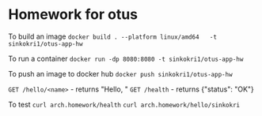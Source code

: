 # Homework for otus

To build an image
``docker build . --platform linux/amd64   -t sinkokri1/otus-app-hw``

To run a container 
``docker run -dp 8080:8080 -t sinkokri1/otus-app-hw``

To push an image to docker hub
``docker push sinkokri1/otus-app-hw``

`GET /hello/<name>` - returns "Hello, <name>"
`GET /health` - returns {"status": "OK"}

To test
`curl arch.homework/health`
`curl arch.homework/hello/sinkokri`